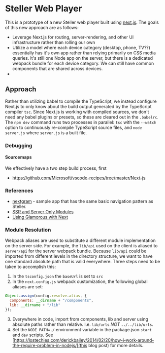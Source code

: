 # Steller Web Player

This is a prototype of a new Steller web player built using [next.js](https://next.js). The goals of this new approach are as follows:

- Leverage Next.js for routing, server-rendering, and other UI infrastructure rather than rolling our own
- Utilize a model where each device category (desktop, phone, TV??) essentially has it's own app rather than relying primarily on CSS media queries. It's still one Node app on the server, but there is a dedicated webpack bundle for each device category. We can still have common components that are shared across devices.
-

## Approach

Rather than utilizing babel to compile the TypeScript, we instead configure Next.js to only know about the build output generated by the TypeScript compiler `tsc`. Since Next.js is working with compiled sources, we don't need any babel plugins or presets, so these are cleared out in the `.babelrc`. The `npm dev` command runs two processes in parallel: `tsc` with the `--watch` option to continuously re-compile TypeScript source files, and `node server.js` where `server.js` is a built file.

### Debugging

#### Sourcemaps

We effectively have a two step build process, first

- https://github.com/Microsoft/vscode-recipes/tree/master/Next-js

### References

- [nextgram](https://github.com/now-examples/nextgram) - sample app that has the same basic navigation pattern as Steller.
- [SSR and Server Only Modules](https://arunoda.me/blog/ssr-and-server-only-modules)
- [Using Glamorous with Next](https://github.com/zeit/next.js/blob/master/examples/with-glamorous/pages/_document.js)

### Module Resolution

Webpack aliases are used to substitute a different module implementation on the server side. For example, the `lib/api` used on the client is aliased to `server/api` for the server webpack bundle. Because `lib/api` could be imported from different levels in the directory structure, we want to have one standard absolute path that is valid everywhere. Three steps need to be taken to accomplish this:

1. In the `tsconfig.json` the `baseUrl` is set to `src`
2. In the `next.config.js` webpack customization, the following global aliases are set:

```js
Object.assign(config.resolve.alias, {
  components: __dirname + "/components",
  lib: __dirname + "/lib"
});
```

3. Everywhere in code, import from components, lib and server using absolute paths rather than relative. I.e. `lib/urls` _NOT_ `../../lib/urls`.
4. Set the `NODE_PATH=./` environment variable in the package.json `start` and `dev` scripts. See [https://lostechies.com/derickbailey/2014/02/20/how-i-work-around-the-require-problem-in-nodejs/](this blog post) for more details.
